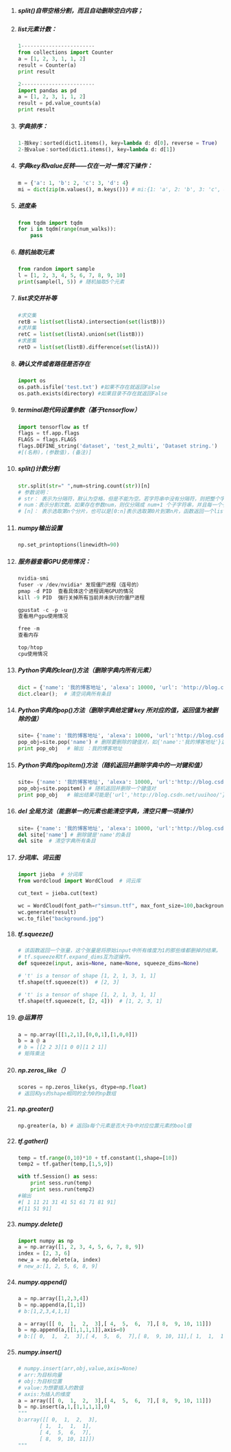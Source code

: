 1. ##### split()自带空格分割，而且自动删除空白内容；

2. ##### list元素计数：
	
	```python
	1------------------------
	from collections import Counter
	a = [1, 2, 3, 1, 1, 2]
	result = Counter(a)
	print result
	
	2------------------------
	import pandas as pd
	a = [1, 2, 3, 1, 1, 2]
	result = pd.value_counts(a)
	print result
	```
	
3. ##### 字典排序：
	
	```python
	1-按key：sorted(dict1.items(), key=lambda d: d[0]，reverse = True)
	2-按value：sorted(dict1.items(), key=lambda d: d[1])
	```
	
4. ##### 字典key和value反转——仅在一对一情况下操作：
	
	```python
	m = {'a': 1, 'b': 2, 'c': 3, 'd': 4}
	mi = dict(zip(m.values(), m.keys())) # mi:{1: 'a', 2: 'b', 3: 'c', 4: 'd'}
	```

5. ##### 进度条
	
	```python
	from tqdm import tqdm
	for i in tqdm(range(num_walks)):
	    pass
	```

6. ##### 随机抽取元素
	
	```python
	from random import sample
	l = [1, 2, 3, 4, 5, 6, 7, 8, 9, 10]
	print(sample(l, 5)) # 随机抽取5个元素
	```
	
7. ##### list求交并补等
	
	```python
	#求交集
	retB = list(set(listA).intersection(set(listB)))
	#求并集
	retC = list(set(listA).union(set(listB)))
	#求差集
	retD = list(set(listB).difference(set(listA)))
	```

7. ##### 确认文件或者路径是否存在
	
	```python
	import os
	os.path.isfile('test.txt') #如果不存在就返回False
	os.path.exists(directory) #如果目录不存在就返回False
	```
	
8. ##### terminal跑代码设置参数（基于tensorflow）
	
	```python
	import tensorflow as tf
	flags = tf.app.flags
	FLAGS = flags.FLAGS
	flags.DEFINE_string('dataset', 'test_2_multi', 'Dataset string.') 
	#[(名称)，(参数值)，(备注)]
	```
	
9. ##### split()计数分割
	
	```python
	str.split(str=" ",num=string.count(str))[n]
	# 参数说明：
	# str： 表示为分隔符，默认为空格，但是不能为空。若字符串中没有分隔符，则把整个字符串作为列表的一个元素
	# num：表示分割次数。如果存在参数num，则仅分隔成 num+1 个子字符串，并且每一个子字符串可以赋给新的变量
	# [n]： 表示选取第n个分片，也可以是[0:n]表示选取第0片到第n片，函数返回一个list.
	```
	
10. ##### numpy输出设置
	
	```python
	np.set_printoptions(linewidth=90)
	```
	
11. ##### 服务器查看GPU使用情况：
	
	```python
	nvidia-smi
	fuser -v /dev/nvidia* 发现僵尸进程（连号的）
	pmap -d PID  查看具体这个进程调用GPU的情况
	kill -9 PID  强行关掉所有当前并未执行的僵尸进程
	
	gpustat -c -p -u
	查看用户gpu使用情况
	
	free -m
	查看内存
	
	top/htop
	cpu使用情况
	```
	
13. ##### Python字典的clear()方法（删除字典内所有元素）

    ```python
    dict = {'name': '我的博客地址', 'alexa': 10000, 'url': 'http://blog.csdn.net/uuihoo/'}
    dict.clear();  # 清空词典所有条目
    ```

14. ##### Python字典的pop()方法（删除字典给定键 key 所对应的值，返回值为被删除的值）

    ```python
    site= {'name': '我的博客地址', 'alexa': 10000, 'url':'http://blog.csdn.net/uuihoo/'}
    pop_obj=site.pop('name') # 删除要删除的键值对，如{'name':'我的博客地址'}这个键值对
    print pop_obj   # 输出 ：我的博客地址
    ```

15. ##### Python字典的popitem()方法（随机返回并删除字典中的一对键和值）

    ```python
    site= {'name': '我的博客地址', 'alexa': 10000, 'url':'http://blog.csdn.net/uuihoo/'}
    pop_obj=site.popitem() # 随机返回并删除一个键值对
    print pop_obj   # 输出结果可能是{'url','http://blog.csdn.net/uuihoo/'}
    ```

16. ##### del 全局方法（能删单一的元素也能清空字典，清空只需一项操作）

    ```python
    site= {'name': '我的博客地址', 'alexa': 10000, 'url':'http://blog.csdn.net/uuihoo/'}
    del site['name'] # 删除键是'name'的条目 
    del site  # 清空字典所有条目
    ```

17. ##### 分词库、词云图

    ```python
    import jieba  # 分词库
    from wordcloud import WordCloud  # 词云库
    
    cut_text = jieba.cut(text)
    
    wc = WordCloud(font_path=r"simsun.ttf", max_font_size=100,background_color="white",height=500,width=500,max_words=500)
    wc.generate(result)
    wc.to_file("background.jpg") 
    ```

17. ##### tf.squeeze()

    ```python
    # 该函数返回一个张量，这个张量是将原始input中所有维度为1的那些维都删掉的结果。
    # tf.squeeze和tf.expand_dims互为逆操作。
    def squeeze(input, axis=None, name=None, squeeze_dims=None)
    
    # 't' is a tensor of shape [1, 2, 1, 3, 1, 1]
    tf.shape(tf.squeeze(t))  # [2, 3]
    
    # 't' is a tensor of shape [1, 2, 1, 3, 1, 1]
    tf.shape(tf.squeeze(t, [2, 4]))  # [1, 2, 3, 1]
    
    ```

18. ##### @运算符

    ```python
    a = np.array([[1,2,1],[0,0,1],[1,0,0]])
    b = a @ a
    # b = [[2 2 3][1 0 0][1 2 1]]
    # 矩阵乘法
    ```

19. ##### np.zeros_like（）

    ```python
    scores = np.zeros_like(ys, dtype=np.float) 
    # 返回和ys的shape相同的全为0的np数组
    ```

20. ##### np.greater()

    ```python
    np.greater(a, b) # 返回a每个元素是否大于b中对应位置元素的bool值
    ```

21. ##### tf.gather()

    ```python
    temp = tf.range(0,10)*10 + tf.constant(1,shape=[10])
    temp2 = tf.gather(temp,[1,5,9])
    
    with tf.Session() as sess:
        print sess.run(temp)
        print sess.run(temp2)
    #输出
    #[ 1 11 21 31 41 51 61 71 81 91]
    #[11 51 91]
    
    ```
    

23. ##### numpy.delete()

    ```python
    import numpy as np
    a = np.array([1, 2, 3, 4, 5, 6, 7, 8, 9])
    index = [2, 3, 6]
    new_a = np.delete(a, index)
    # new_a:[1, 2, 5, 6, 8, 9]
    ```

24. ##### numpy.append()

    ```python
    a = np.array([1,2,3,4])
    b = np.append(a,[1,1])
    # b:[1,2,3,4,1,1]
    
    a = array([[ 0,  1,  2,  3],[ 4,  5,  6,  7],[ 8,  9, 10, 11]])
    b = np.append(a,[[1,1,1,1]],axis=0)
    # b:[[ 0,  1,  2,  3],[ 4,  5,  6,  7],[ 8,  9, 10, 11],[ 1,  1,  1,  1]]
    ```

25. ##### numpy.insert()

    ```python
    # numpy.insert(arr,obj,value,axis=None)
    # arr:为目标向量
    # obj:为目标位置
    # value:为想要插入的数值
    # axis:为插入的维度
    a = array([[ 0,  1,  2,  3],[ 4,  5,  6,  7],[ 8,  9, 10, 11]])
    b = np.insert(a,1,[1,1,1,1],0)
    """
    b:array([[ 0,  1,  2,  3],
           [ 1,  1,  1,  1],
           [ 4,  5,  6,  7],
           [ 8,  9, 10, 11]])
    """
    ```

    

